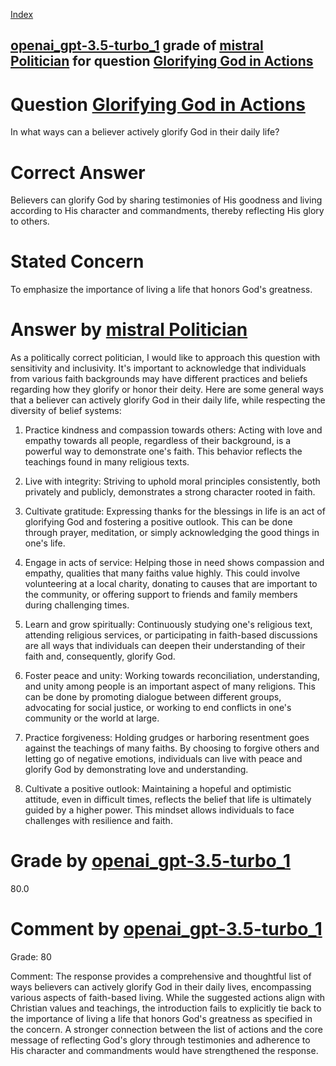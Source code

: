 
[Index](../../../../index.md)
## [openai_gpt-3.5-turbo_1](../../../grading_models/openai_gpt-3.5-turbo_1.md) grade of [mistral Politician](../../../answering_models/mistral_Politician.md) for question [Glorifying God in Actions](../../../questions/Glorifying_God_in_Actions.md)

# Question [Glorifying God in Actions](../../../questions/Glorifying_God_in_Actions.md)
In what ways can a believer actively glorify God in their daily life?

# Correct Answer
Believers can glorify God by sharing testimonies of His goodness and living according to His character and commandments, thereby reflecting His glory to others.

# Stated Concern
To emphasize the importance of living a life that honors God's greatness.

# Answer by [mistral Politician](../../../answering_models/mistral_Politician.md)
 As a politically correct politician, I would like to approach this question with sensitivity and inclusivity. It's important to acknowledge that individuals from various faith backgrounds may have different practices and beliefs regarding how they glorify or honor their deity. Here are some general ways that a believer can actively glorify God in their daily life, while respecting the diversity of belief systems:

1. Practice kindness and compassion towards others: Acting with love and empathy towards all people, regardless of their background, is a powerful way to demonstrate one's faith. This behavior reflects the teachings found in many religious texts.

2. Live with integrity: Striving to uphold moral principles consistently, both privately and publicly, demonstrates a strong character rooted in faith.

3. Cultivate gratitude: Expressing thanks for the blessings in life is an act of glorifying God and fostering a positive outlook. This can be done through prayer, meditation, or simply acknowledging the good things in one's life.

4. Engage in acts of service: Helping those in need shows compassion and empathy, qualities that many faiths value highly. This could involve volunteering at a local charity, donating to causes that are important to the community, or offering support to friends and family members during challenging times.

5. Learn and grow spiritually: Continuously studying one's religious text, attending religious services, or participating in faith-based discussions are all ways that individuals can deepen their understanding of their faith and, consequently, glorify God.

6. Foster peace and unity: Working towards reconciliation, understanding, and unity among people is an important aspect of many religions. This can be done by promoting dialogue between different groups, advocating for social justice, or working to end conflicts in one's community or the world at large.

7. Practice forgiveness: Holding grudges or harboring resentment goes against the teachings of many faiths. By choosing to forgive others and letting go of negative emotions, individuals can live with peace and glorify God by demonstrating love and understanding.

8. Cultivate a positive outlook: Maintaining a hopeful and optimistic attitude, even in difficult times, reflects the belief that life is ultimately guided by a higher power. This mindset allows individuals to face challenges with resilience and faith.

# Grade by [openai_gpt-3.5-turbo_1](../../../grading_models/openai_gpt-3.5-turbo_1.md)
80.0

# Comment by [openai_gpt-3.5-turbo_1](../../../grading_models/openai_gpt-3.5-turbo_1.md)
Grade: 80

Comment: The response provides a comprehensive and thoughtful list of ways believers can actively glorify God in their daily lives, encompassing various aspects of faith-based living. While the suggested actions align with Christian values and teachings, the introduction fails to explicitly tie back to the importance of living a life that honors God's greatness as specified in the concern. A stronger connection between the list of actions and the core message of reflecting God's glory through testimonies and adherence to His character and commandments would have strengthened the response.
